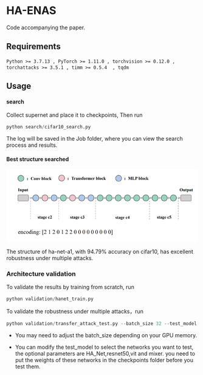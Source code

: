 # HA-ENAS
Code accompanying the paper. 

## Requirements
``` 
Python >= 3.7.13 , PyTorch >= 1.11.0 , torchvision >= 0.12.0 , torchattacks >= 3.5.1 , timm >= 0.5.4  , tqdm 
```
## Usage

#### search

Collect supernet and place it to checkpoints, Then run 

```python
python search/cifar10_search.py
```

The log will be saved in the Job folder, where you can view the search process and results.

#### Best structure searched

![image-20240509162220502](img/image-20240509162220502.png)

The structure of ha-net-a1, with 94.79% accuracy on cifar10, has excellent robustness under multiple attacks.

### Architecture validation

To validate the results by training from scratch, run

```python
python validation/hanet_train.py
```

To validate the robustness under multiple attacks，run

```python
python validation/transfer_attack_test.py --batch_size 32 --test_model HA_Net
```

+ You may need to adjust the batch_size depending on your GPU memory.

+ You can modify the test_model to select the networks you want to test, the optional parameters are HA_Net,resnet50,vit and mixer. you need to put the weights of these networks in the checkpoints folder before you test them.

